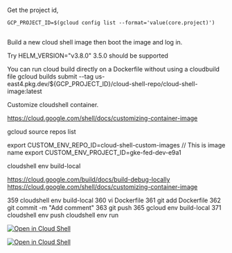 Get the project id,

    GCP_PROJECT_ID=$(gcloud config list --format='value(core.project)')



##  
Build a new cloud shell image then boot the image and log in.

Try HELM_VERSION="v3.8.0"
3.5.0 should be supported


You can run cloud build directly on a Dockerfile without using a cloudbuild file
    gcloud builds submit --tag us-east4.pkg.dev/${GCP_PROJECT_ID}/cloud-shell-repo/cloud-shell-image:latest


Customize cloudshell container.

  https://cloud.google.com/shell/docs/customizing-container-image


  gcloud source repos list

  export CUSTOM_ENV_REPO_ID=cloud-shell-custom-images // This is image name
  export CUSTOM_ENV_PROJECT_ID=gke-fed-dev-e9a1

  cloudshell env build-local

https://cloud.google.com/build/docs/build-debug-locally
https://cloud.google.com/shell/docs/customizing-container-image

  359  cloudshell env build-local
  360  vi Dockerfile
  361  git add Dockerfile
  362  git commit -m "Add comment"
  363  git push
  365  gcloud env build-local
  371  cloudshell env push
       cloudshell env run


[![Open in Cloud Shell](https://gstatic.com/cloudssh/images/open-btn.svg)](https://shell.cloud.google.com/cloudshell/editor?cloudshell_git_repo=https://github.com/flannon/gcp-cloud-shell.git/+/master:)

[![Open in Cloud Shell](https://gstatic.com/cloudssh/images/open-btn.svg)](https://shell.cloud.google.com/cloudshell/editor?git_repo=https://github.com/flannon/gcp-cloud-shell.git/+/master:)
